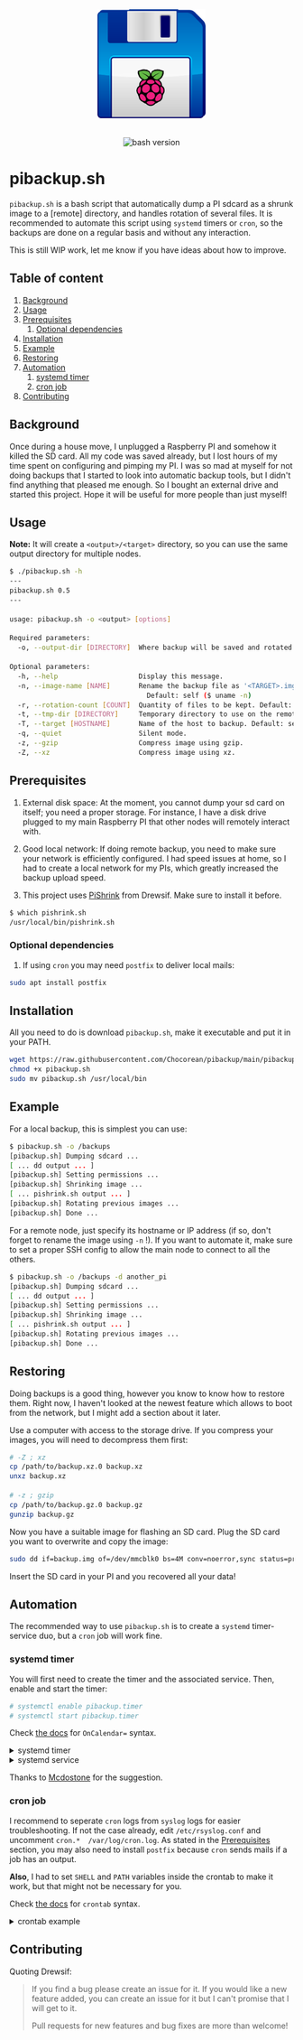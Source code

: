 <div align="center">
  <img src="./logo.png" alt="pibackup logo" width="192px" />
  <br><br>
  <p>
    <img src="https://img.shields.io/badge/bash-5.0.3-lightgray" alt="bash version" />
  </p>
</div>

# pibackup.sh

`pibackup.sh` is a bash script that automatically dump a PI sdcard as a shrunk image to a [remote] directory, and handles rotation of several files. It is recommended to automate this script using `systemd` timers or `cron`, so the backups are done on a regular basis and without any interaction.

This is still WIP work, let me know if you have ideas about how to improve.

## Table of content

1. [Background](#background)
2. [Usage](#usage)
3. [Prerequisites](#prerequisites)
   1. [Optional dependencies](#optional-dependencies)
4. [Installation](#installation)
5. [Example](#example)
6. [Restoring](#restoring)
7. [Automation](#automation)
   1. [systemd timer](#systemd-timer)
   2. [cron job](#cron-job)
8. [Contributing](#contributing)

## Background

Once during a house move, I unplugged a Raspberry PI and somehow it killed the SD card. All my code was saved already, but I lost hours of my time spent on configuring and pimping my PI. I was so mad at myself for not doing backups that I started to look into automatic backup tools, but I didn't find anything that pleased me enough. So I bought an external drive and started this project.
Hope it will be useful for more people than just myself!

## Usage

**Note:** It will create a `<output>/<target>` directory, so you can use the same output directory for multiple nodes.

```bash
$ ./pibackup.sh -h
---
pibackup.sh 0.5
---

usage: pibackup.sh -o <output> [options]

Required parameters:
  -o, --output-dir [DIRECTORY]  Where backup will be saved and rotated.

Optional parameters:
  -h, --help                    Display this message.
  -n, --image-name [NAME]       Rename the backup file as '<TARGET>.img.x'.
                                  Default: self ($ uname -n)
  -r, --rotation-count [COUNT]  Quantity of files to be kept. Default: 8
  -t, --tmp-dir [DIRECTORY]     Temporary directory to use on the remote node. Default: /tmp
  -T, --target [HOSTNAME]       Name of the host to backup. Default: self ($ uname -n)
  -q, --quiet                   Silent mode.
  -z, --gzip                    Compress image using gzip.
  -Z, --xz                      Compress image using xz.
```

## Prerequisites

1. External disk space: At the moment, you cannot dump your sd card on itself; you need a proper storage. For instance, I have a disk drive plugged to my main Raspberry PI that other nodes will remotely interact with.

2. Good local network: If doing remote backup, you need to make sure your network is efficiently configured. I had speed issues at home, so I had to create a local network for my PIs, which greatly increased the backup upload speed.

3. This project uses [PiShrink](https://github.com/Drewsif/PiShrink) from Drewsif. Make sure to install it before.

```bash
$ which pishrink.sh
/usr/local/bin/pishrink.sh
```

### Optional dependencies

1. If using `cron` you may need `postfix` to deliver local mails:

```bash
sudo apt install postfix
```

## Installation

All you need to do is download `pibackup.sh`, make it executable and put it in your PATH.

```bash
wget https://raw.githubusercontent.com/Chocorean/pibackup/main/pibackup.sh
chmod +x pibackup.sh
sudo mv pibackup.sh /usr/local/bin
```

## Example

For a local backup, this is simplest you can use:

```bash
$ pibackup.sh -o /backups
[pibackup.sh] Dumping sdcard ...
[ ... dd output ... ]
[pibackup.sh] Setting permissions ...
[pibackup.sh] Shrinking image ...
[ ... pishrink.sh output ... ]
[pibackup.sh] Rotating previous images ...
[pibackup.sh] Done ...
```

For a remote node, just specify its hostname or IP address (if so, don't forget to rename the image using `-n` !). If you want to automate it, make sure to set a proper SSH config to allow the main node to connect to all the others.

```bash
$ pibackup.sh -o /backups -d another_pi
[pibackup.sh] Dumping sdcard ...
[ ... dd output ... ]
[pibackup.sh] Setting permissions ...
[pibackup.sh] Shrinking image ...
[ ... pishrink.sh output ... ]
[pibackup.sh] Rotating previous images ...
[pibackup.sh] Done ...
```

## Restoring

Doing backups is a good thing, however you know to know how to restore them. Right now, I haven't looked at the newest feature which allows to boot from the network, but I might add a section about it later.

Use a computer with access to the storage drive. If you compress your images, you will need to decompress them first:

```bash
# -Z ; xz
cp /path/to/backup.xz.0 backup.xz
unxz backup.xz

# -z ; gzip
cp /path/to/backup.gz.0 backup.gz
gunzip backup.gz
```

Now you have a suitable image for flashing an SD card. Plug the SD card you want to overwrite and copy the image:

```bash
sudo dd if=backup.img of=/dev/mmcblk0 bs=4M conv=noerror,sync status=progress
```

Insert the SD card in your PI and you recovered all your data!

## Automation

The recommended way to use `pibackup.sh` is to create a `systemd` timer-service duo, but a `cron` job will work fine.

### systemd timer

You will first need to create the timer and the associated service. Then, enable and start the timer:

```bash
# systemctl enable pibackup.timer
# systemctl start pibackup.timer
```

Check [the docs](https://man.archlinux.org/man/systemd.time.7#CALENDAR_EVENTS) for `OnCalendar=` syntax.

<details>
  <summary>systemd timer</summary>
  <p>
    /etc/systemd/system/pibackup.timer
    
    [Unit]
    Description=Run pibackup.sh every monday at 2am
    
    [Timer]
    Unit=pibackup.service
    OnCalendar=Mon, 2:00

    [Install]
    WantedBy=timers.target
  </p>
</details>
    
<details>
  <summary>systemd service</summary>
  <p>
    /etc/systemd/system/pibackup.service
    
    [Unit]
    Description=Run pibackup

    [Service]
    Type=oneshot
    ExecStart=/usr/local/bin/pibackup.sh ...
    User=pi
  </p>
</details>

Thanks to [Mcdostone](https://github.com/Chocorean/pibackup/issues/8) for the suggestion.

### cron job

I recommend to seperate `cron` logs from `syslog` logs for easier troubleshooting. If not the case already, edit `/etc/rsyslog.conf` and uncomment `cron.*  /var/log/cron.log`.
As stated in the [Prerequisites](#prerequisites) section, you may also need to install `postfix` because `cron` sends mails if a job has an output.

**Also**, I had to set `SHELL` and `PATH` variables inside the crontab to make it work, but that might not be necessary for you.

Check [the docs](https://www.man7.org/linux/man-pages/man5/crontab.5.html) for `crontab` syntax.

<details>
  <summary>crontab example</summary>
  <p>
    $ crontab -e

    # default shell
    SHELL=/bin/bash
    # set PATH variable
    PATH=/usr/local/sbin:/usr/local/bin:/usr/sbin:/usr/bin:/sbin:/bin:/snap/bin

    # Do a backup once a week on Mondays at 2am
    0 2 * * MON /usr/local/bin/pibackup.sh ...
  </p>
</details>

## Contributing

Quoting Drewsif:

> If you find a bug please create an issue for it. If you would like a new feature added, you can create an issue for it but I can't promise that I will get to it.
>
> Pull requests for new features and bug fixes are more than welcome!
